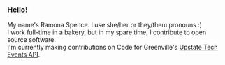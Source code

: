 ### Hello!

My name's Ramona Spence. I use she/her or they/them pronouns :)   
I work full-time in a bakery, but in my spare time, I contribute to open source software.   
I'm currently making contributions on Code for Greenville's [Upstate Tech Events API](https://github.com/codeforgreenville/upstate_tech_cal_service).


<!--
**ramonaspence/ramonaspence** is a ✨ _special_ ✨ repository because its `README.md` (this file) appears on your GitHub profile.

Here are some ideas to get you started:

- 🔭 I’m currently working on ...
- 🌱 I’m currently learning ...
- 👯 I’m looking to collaborate on ...
- 🤔 I’m looking for help with ...
- 💬 Ask me about ...
- 📫 How to reach me: ...
- 😄 Pronouns: ...
- ⚡ Fun fact: ...
-->

